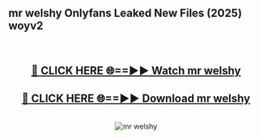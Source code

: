 <h2>mr welshy Onlyfans Leaked New Files (2025) woyv2</h2>
<br>
<div align="center">
<h2><a href="https://mediafiles.top/mr_welshy&ref=git" rel="nofollow">🔴 CLICK HERE 🌐==►► Watch mr welshy</a></h2>
<h2><a href="https://mediafiles.top/mr_welshy&ref=git" rel="nofollow">🔴 CLICK HERE 🌐==►► Download mr welshy</a></h2>
<br>
<a href="https://mediafiles.top/mr_welshy&ref=git" rel="nofollow" data-target="animated-image.originalLink"><img src="https://i.ibb.co.com/xMMVF88/686577567.gif" alt="mr welshy" style="max-width: 100%; display: inline-block;" data-target="animated-image.originalImage"></a>
</div>
<br>
<br>